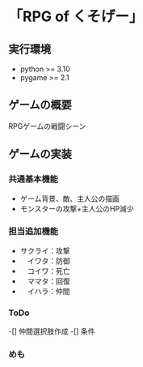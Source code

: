 # 「RPG of くそげー」

## 実行環境
* python >= 3.10
* pygame >= 2.1

## ゲームの概要
RPGゲームの戦闘シーン

## ゲームの実装
### 共通基本機能
* ゲーム背景、敵、主人公の描画
* モンスターの攻撃+主人公のHP減少

### 担当追加機能
* サクライ：攻撃
* 　イワタ：防御
* 　コイワ：死亡
* 　ママタ：回復
* 　イハラ：仲間

### ToDo
-[] 仲間選択肢作成
-[] 条件

### めも